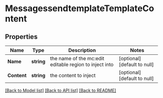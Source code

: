 # MessagessendtemplateTemplateContent

## Properties
Name | Type | Description | Notes
------------ | ------------- | ------------- | -------------
**Name** | **string** | the name of the mc:edit editable region to inject into | [optional] [default to null]
**Content** | **string** | the content to inject | [optional] [default to null]

[[Back to Model list]](../README.md#documentation-for-models) [[Back to API list]](../README.md#documentation-for-api-endpoints) [[Back to README]](../README.md)


